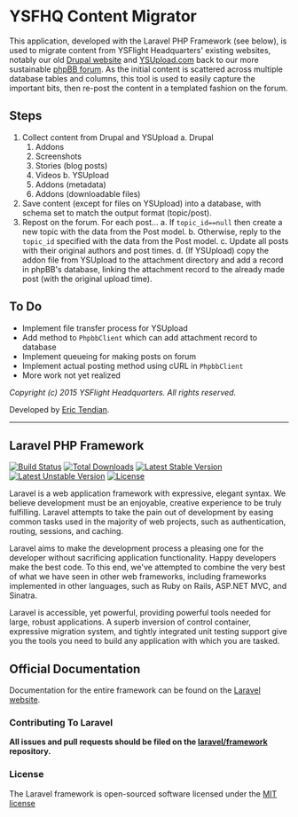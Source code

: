 # YSFHQ Content Migrator

This application, developed with the Laravel PHP Framework (see below), is used to migrate content from YSFlight Headquarters' existing websites, notably our old [Drupal website](http://drupal.ysfhq.com) and [YSUpload.com](http://ysupload.com/) back to our more sustainable [phpBB forum](http://forum.ysfhq.com/). As the initial content is scattered across multiple database tables and columns, this tool is used to easily capture the important bits, then re-post the content in a templated fashion on the forum.

## Steps

1. Collect content from Drupal and YSUpload
  a. Drupal
    1. Addons
    2. Screenshots
    3. Stories (blog posts)
    4. Videos
  b. YSUpload
    1. Addons (metadata)
    2. Addons (downloadable files)
2. Save content (except for files on YSUpload) into a database, with schema set to match the output format (topic/post).
3. Repost on the forum. For each post...
  a. If `topic_id==null` then create a new topic with the data from the Post model.
  b. Otherwise, reply to the `topic_id` specified with the data from the Post model.
  c. Update all posts with their original authors and post times.
  d. (If YSUpload) copy the addon file from YSUpload to the attachment directory and add a record in phpBB's database, linking the attachment record to the already made post (with the original upload time).

## To Do

- Implement file transfer process for YSUpload
- Add method to `PhpbbClient` which can add attachment record to database
- Implement queueing for making posts on forum
- Implement actual posting method using cURL in `PhpbbClient`
- More work not yet realized

*Copyright (c) 2015 YSFlight Headquarters. All rights reserved.*

Developed by [Eric Tendian](https://github.com/EricTendian).

---

## Laravel PHP Framework

[![Build Status](https://travis-ci.org/laravel/framework.svg)](https://travis-ci.org/laravel/framework)
[![Total Downloads](https://poser.pugx.org/laravel/framework/downloads.svg)](https://packagist.org/packages/laravel/framework)
[![Latest Stable Version](https://poser.pugx.org/laravel/framework/v/stable.svg)](https://packagist.org/packages/laravel/framework)
[![Latest Unstable Version](https://poser.pugx.org/laravel/framework/v/unstable.svg)](https://packagist.org/packages/laravel/framework)
[![License](https://poser.pugx.org/laravel/framework/license.svg)](https://packagist.org/packages/laravel/framework)

Laravel is a web application framework with expressive, elegant syntax. We believe development must be an enjoyable, creative experience to be truly fulfilling. Laravel attempts to take the pain out of development by easing common tasks used in the majority of web projects, such as authentication, routing, sessions, and caching.

Laravel aims to make the development process a pleasing one for the developer without sacrificing application functionality. Happy developers make the best code. To this end, we've attempted to combine the very best of what we have seen in other web frameworks, including frameworks implemented in other languages, such as Ruby on Rails, ASP.NET MVC, and Sinatra.

Laravel is accessible, yet powerful, providing powerful tools needed for large, robust applications. A superb inversion of control container, expressive migration system, and tightly integrated unit testing support give you the tools you need to build any application with which you are tasked.

## Official Documentation

Documentation for the entire framework can be found on the [Laravel website](http://laravel.com/docs).

### Contributing To Laravel

**All issues and pull requests should be filed on the [laravel/framework](http://github.com/laravel/framework) repository.**

### License

The Laravel framework is open-sourced software licensed under the [MIT license](http://opensource.org/licenses/MIT)
